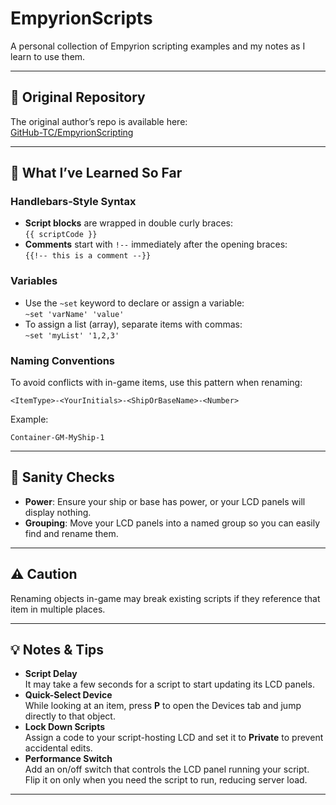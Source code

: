 # EmpyrionScripts

A personal collection of Empyrion scripting examples and my notes as I learn to use them.

---

## 📂 Original Repository

The original author’s repo is available here:  
[GitHub-TC/EmpyrionScripting](https://github.com/GitHub-TC/EmpyrionScripting)

---

## 📝 What I’ve Learned So Far

### Handlebars‐Style Syntax
- **Script blocks** are wrapped in double curly braces:  
  `{{ scriptCode }}`
- **Comments** start with `!--` immediately after the opening braces:  
  `{{!-- this is a comment --}}`

### Variables
- Use the `~set` keyword to declare or assign a variable:  
  `~set 'varName' 'value'`
- To assign a list (array), separate items with commas:  
  `~set 'myList' '1,2,3'`

### Naming Conventions
To avoid conflicts with in-game items, use this pattern when renaming:
```
<ItemType>-<YourInitials>-<ShipOrBaseName>-<Number>
```
Example:
```
Container-GM-MyShip-1
```

---

## 🔌 Sanity Checks
- **Power**: Ensure your ship or base has power, or your LCD panels will display nothing.
- **Grouping**: Move your LCD panels into a named group so you can easily find and rename them.

---

## ⚠️ Caution
Renaming objects in-game may break existing scripts if they reference that item in multiple places.

---

## 💡 Notes & Tips
- **Script Delay**  
  It may take a few seconds for a script to start updating its LCD panels.
- **Quick-Select Device**  
  While looking at an item, press **P** to open the Devices tab and jump directly to that object.
- **Lock Down Scripts**  
  Assign a code to your script-hosting LCD and set it to **Private** to prevent accidental edits.
- **Performance Switch**  
  Add an on/off switch that controls the LCD panel running your script.  
  Flip it on only when you need the script to run, reducing server load.

---
